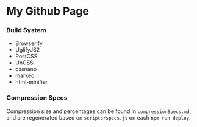 # My Github Page

### Build System

- Browserify
- UglifyJS2
- PostCSS
- UnCSS
- cssnano
- marked
- html-minifier

### Compression Specs

Compression size and percentages can be found in `compressionSpecs.md`, and are regenerated based on `scripts/specs.js` on each `npm run deploy`.
